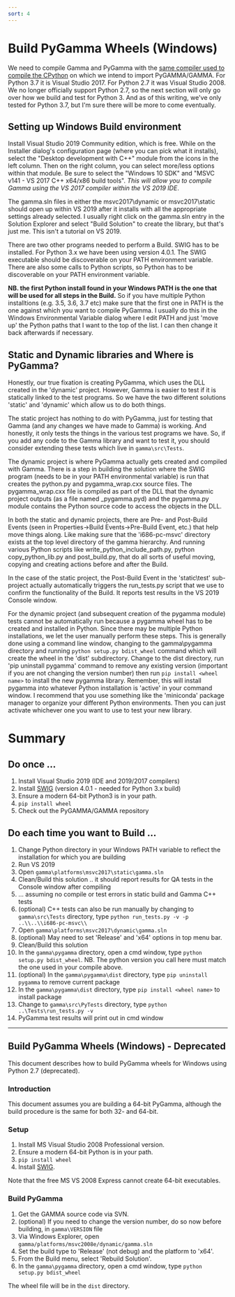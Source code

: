 ```yaml
---
sort: 4
---
```


# Build PyGamma Wheels (Windows)

We need to compile Gamma and PyGamma with the [same compiler used to compile the CPython](../technical/pygamma/WhatCompilerIsMyPython.md) on which we intend to import PyGAMMA/GAMMA. For Python 3.7 it is Visual Studio 2017. For Python 2.7 it was Visual Studio 2008. We no longer officially support Python 2.7, so the next section will only go over how we build and test for Python 3. And as of this writing, we've only tested for Python 3.7, but I'm sure there will be more to come eventually.

## Setting up Windows Build environment

Install Visual Studio 2019 Community edition, which is free. While on the Installer dialog's configuration page (where you can pick what it installs), select the "Desktop development with C++" module from the icons in the left column. Then on the right column, you can select more/less options within that module. Be sure to select the "Windows 10 SDK" and "MSVC v141 - VS 2017 C++ x64/x86 build tools". *This will allow you to compile Gamma using the VS 2017 compiler within the VS 2019 IDE*.

The gamma.sln files in either the msvc2017\dynamic or msvc2017\static should open up within VS 2019 after it installs with all the appropriate settings already selected. I usually right click on the gamma.sln entry in the Solution Explorer and select "Build Solution" to create the library, but that's just me.  This isn't a tutorial on VS 2019.

There are two other programs needed to perform a Build. SWIG has to be installed. For Python 3.x we have been using version 4.0.1. The SWIG executable should be discoverable on your PATH environment variable.  There are also some calls to Python scripts, so Python has to be discoverable on your PATH environment variable. 

**NB. the first Python install found in your Windows PATH is the one that will be used for all steps in the Build.**  So if you have multiple Python installtions (e.g. 3.5, 3.6, 3.7 etc) make sure that the first one in PATH is the one against which you want to compile PyGamma.  I usually do this in the Windows Environmental Variable dialog where I edit PATH and just 'move up' the Python paths that I want to the top of the list. I can then change it back afterwards if necessary.

## Static and Dynamic libraries and Where is PyGamma?

Honestly, our true fixation is creating PyGamma, which uses the DLL created in the 'dynamic' project. However, Gamma is easier to test if it is statically linked to the test programs. So we have the two different solutions 'static' and 'dynamic' which allow us to do both things.  

The static project has nothing to do with PyGamma, just for testing that Gamma (and any changes we have made to Gamma) is working. And honestly, it only tests the things in the various test programs we have. So, if you add any code to the Gamma library and want to test it, you should consider extending these tests which live in `gamma\src\Tests`.

The dynamic project is where PyGamma actually gets created and compiled with Gamma.  There is a step in building the solution where the SWIG program (needs to be in your PATH environmental variable) is run that creates the python.py and pygamma_wrap.cxx source files.  The pygamma_wrap.cxx file is compiled as part of the DLL that the dynamic project outputs (as a file named _pygamma.pyd) and the pygamma.py module contains the Python source code to access the objects in the DLL.

In both the static and dynamic projects, there are Pre- and Post-Build Events (seen in Properties->Build Events->Pre-Build Event, etc.) that help move things along. Like making sure that the 'i686-pc-msvc' directory exists at the top level directory of the gamma hierarchy. And running various Python scripts like write_python_include_path.py, python copy_python_lib.py and post_build.py, that do all sorts of useful moving, copying and creating actions before and after the Build.

In the case of the static project, the Post-Build Event in the 'static\test' sub-project actually automatically triggers the run_tests.py script that we use to confirm the functionality of the Build. It reports test results in the VS 2019 Console window.

For the dynamic project (and subsequent creation of the pygamma module) tests cannot be automatically run because a pygamma wheel has to be created and installed in Python.  Since there may be multiple Python installations, we let the user manually perform these steps. This is generally done using a command line window, changing to the gamma\pygamma directory and running `python setup.py bdist_wheel` command which will create the wheel in the 'dist' subdirectory. Change to the dist directory, run 'pip uninstall pygamma' command to remove any existing version (important if you are not changing the version number) then run `pip install <wheel name>` to install the new pygamma library.  Remember, this will install pygamma into whatever Python installation is 'active' in your command window. I recommend that you use something like the 'miniconda' package manager to organize your different Python environments. Then you can just activate whichever one you want to use to test your new library.

# Summary

## Do once ...

1. Install Visual Studio 2019 (IDE and 2019/2017 compilers)
1. Install [SWIG](http://www.swig.org) (version 4.0.1 - needed for Python 3.x build)
1. Ensure a modern 64-bit Python3 is in your path.
1. `pip install wheel`
1. Check out the PyGAMMA/GAMMA repository

## Do each time you want to Build ...

1. Change Python directory in your Windows PATH variable to reflect the installation for which you are building
1. Run VS 2019
1. Open `gamma\platforms\msvc2017\static\gamma.sln`
1. Clean/Build this solution .. it should report results for QA tests in the Console window after compiling
1. ... assuming no compile or test errors in static build and Gamma C++ tests
1. (optional) C++ tests can also be run manually by changing to `gamma\src\Tests` directory, type `python run_tests.py -v -p ..\\..\\i686-pc-msvc\\`
1. Open `gamma\platforms\msvc2017\dynamic\gamma.sln`
1. (optional) May need to set 'Release' and 'x64' options in top menu bar.
1. Clean/Build this solution 
1. In the `gamma\pygamma` directory, open a cmd window, type `python setup.py bdist_wheel`. NB. The python version you call here must match the one used in your compile above.
1. (optional) In the `gamma\pygamma\dist` directory, type `pip uninstall pygamma` to remove current package
1. In the `gamma\pygamma\dist` directory, type `pip install <wheel name>` to install package
1. Change to `gamma\src\PyTests` directory, type `python ..\Tests\run_tests.py -v `
1. PyGamma test results will print out in cmd window



* * * 

## Build PyGamma Wheels (Windows) - Deprecated

This document describes how to build PyGamma wheels for Windows using Python 2.7 (deprecated).

### Introduction

This document assumes you are building a 64-bit PyGamma, although the build procedure is the same for both 32- and 64-bit.

### Setup

1. Install MS Visual Studio 2008 Professional version. 
1. Ensure a modern 64-bit Python is in your path.
1. `pip install wheel`
1. Install [SWIG](http://www.swig.org).

Note that the free MS VS 2008 Express cannot create 64-bit executables.

### Build PyGamma

1. Get the GAMMA source code via SVN.
1. (optional) If you need to change the version number, do so now before building, in `gamma\VERSION` file
1. Via Windows Explorer, open `gamma/platforms/msvc2008e/dynamic/gamma.sln`
1. Set the build type to 'Release' (not debug) and the platform to 'x64'.
1. From the Build menu, select 'Rebuild Solution'.
1. In the `gamma\pygamma` directory, open a cmd window, type `python setup.py bdist_wheel`

The wheel file will be in the `dist` directory.